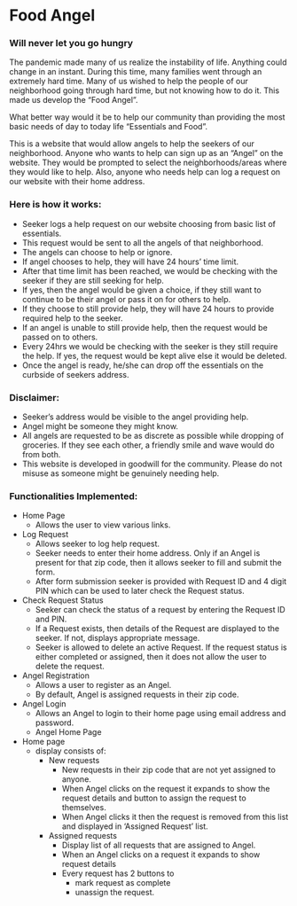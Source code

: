 # Food Angel
### Will never let you go hungry


The pandemic made many of us realize the instability of life. Anything could change in an instant. During this time, many families went through an extremely hard time. Many of us wished to help the people of our neighborhood going through hard time, but not knowing how to do it. This made us develop the “Food Angel”.

What better way would it be to help our community than providing the most basic needs of day to today life “Essentials and Food”.

This is a website that would allow angels to help the seekers of our neighborhood. Anyone who wants to help can sign up as an “Angel” on the website. They would be prompted to select the neighborhoods/areas where they would like to help. Also, anyone who needs help can log a request on our website with their home address.

### Here is how it works: 
-	Seeker logs a help request on our website choosing from basic list of essentials.
-	This request would be sent to all the angels of that neighborhood.
-	The angels can choose to help or ignore. 
-	If angel chooses to help, they will have 24 hours’ time limit. 
-	After that time limit has been reached, we would be checking with the seeker if they are still seeking for help.
-	If yes, then the angel would be given a choice, if they still want to continue to be their angel or pass it on for others to help. 
-	If they choose to still provide help, they will have 24 hours to provide required help to the seeker.
-	If an angel is unable to still provide help, then the request would be passed on to others.
-	Every 24hrs we would be checking with the seeker is they still require the help. If yes, the request would be kept alive else it would be deleted.
-	Once the angel is ready, he/she can drop off the essentials on the curbside of seekers address.

### Disclaimer:
-	Seeker’s address would be visible to the angel providing help.
-	Angel might be someone they might know.
-	All angels are requested to be as discrete as possible while dropping of groceries. If they see each other, a friendly smile and wave would do from both. 
-	This website is developed in goodwill for the community. Please do not misuse as someone might be genuinely needing help.

### Functionalities Implemented:
-	Home Page
    - Allows the user to view various links.
-	Log Request
    -	Allows seeker to log help request.
    -	Seeker needs to enter their home address. Only if an Angel is present for that zip code, then it allows seeker to fill and submit the form.
    -	After form submission seeker is provided with Request ID and 4 digit PIN which can be used to later check the Request status.
-	Check Request Status 
    -	Seeker can check the status of a request by entering the Request ID and PIN. 
    -	If a Request exists, then details of the Request are displayed to the seeker. If not, displays appropriate message.
    -	Seeker is allowed to delete an active Request. If the request status is either completed or assigned, then it does not allow the user to delete the request.
-	Angel Registration
    -	Allows a user to register as an Angel.
    -	By default, Angel is assigned requests in their zip code.
-	Angel Login
    -	Allows an Angel to login to their home page using email address and password.
    -	Angel Home Page
-	Home page 
    - display consists of:
        -	New requests
            -	New requests in their zip code that are not yet assigned to anyone.
            -	When Angel clicks on the request it expands to show the request details and button to assign the request to themselves.
            -	When Angel clicks it then the request is removed from this list and displayed in ‘Assigned Request’ list.
        -	Assigned requests
            -	Display list of all requests that are assigned to Angel.
            -	When an Angel clicks on a request it expands to show request details
            -	Every request has 2 buttons to 
                -	mark request as complete
                -	unassign the request.
